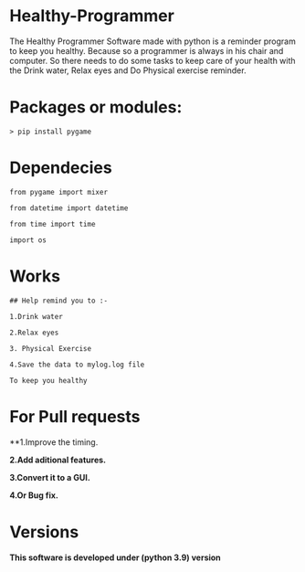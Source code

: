 # Healthy-Programmer
The Healthy Programmer Software made with python is a reminder program to keep you healthy. Because so a programmer is always in his chair and computer. So there needs to do some tasks to keep care of your health with the Drink water, Relax eyes and Do Physical exercise reminder.

# Packages or modules:

`> pip install pygame`

# Dependecies

`from pygame import mixer`

`from datetime import datetime`

`from time import time`

`import os`

# Works

`## Help remind you to :- `

`1.Drink water` 

`2.Relax eyes`

`3. Physical Exercise`

`4.Save the data to mylog.log file`

`To keep you healthy`

# For Pull requests

**1.Improve the timing.

**2.Add aditional features.**

**3.Convert it to a GUI.**

**4.Or Bug fix.**

# Versions

**This software is developed under (python 3.9) version**
